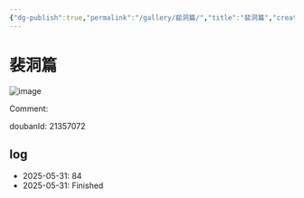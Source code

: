 ```yaml
---
{"dg-publish":true,"permalink":"/gallery/裴洞篇/","title":"裴洞篇","created":"2025-06-25T14:18:46.092+08:00"}
---
```



# 裴洞篇

![image](https://hiraeth-picbed.oss-cn-beijing.aliyuncs.com/20250531155031.webp)

Comment: 



doubanId: 21357072

## log

- 2025-05-31: 84
- 2025-05-31: Finished
